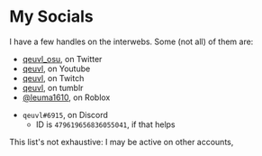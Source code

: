 # My Socials
I have a few handles on the interwebs. Some (not all) of them are:
- [qeuvl_osu](https://twitter.com/qeuvl_osu), on Twitter
- [qeuvl](https://www.youtube.com/channel/UCNmo_RAj9-cyEXbfkObiGhQ), on Youtube
- [qeuvl](https://twitch.tv/qeuvl), on Twitch
- [qeuvl](https://qeuvl.tumblr.com), on tumblr
- [@leuma1610](https://www.roblox.com/users/110607871), on Roblox

[]()
- `qeuvl#6915`, on Discord 
    - ID is `479619656836055041`, if that helps

This list's not exhaustive: I may be active on other accounts, 